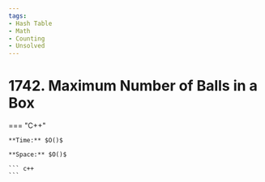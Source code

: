 ```yaml
---
tags:
- Hash Table
- Math
- Counting
- Unsolved
---
```



# 1742. Maximum Number of Balls in a Box

=== "C++"

    **Time:** $O()$

    **Space:** $O()$

    ``` c++
    ```